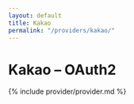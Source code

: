 ```yaml
---
layout: default
title: Kakao
permalink: "/providers/kakao/"
---
```

# Kakao – OAuth2

{% include provider/provider.md %}
